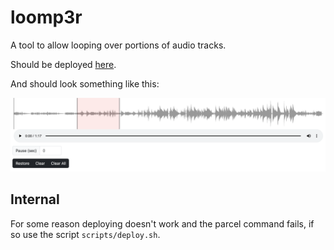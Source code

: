 # loomp3r

A tool to allow looping over portions of audio tracks.

Should be deployed [here](https://spudtrooper.github.io/loomp3r).

And should look something like this:

![screen shot](./doc/ss.png)

## Internal

For some reason deploying doesn't work and the parcel command fails, if so use the script `scripts/deploy.sh`.

